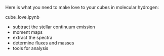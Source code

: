 

Here is what you need to make love to your cubes in molecular hydrogen:

cube_love.ipynb 

 - subtract the stellar continuum emission
 - moment maps
 - extract the spectra
 - determine fluxes and masses
 - tools for analysis
